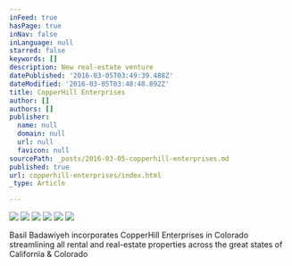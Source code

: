 ```yaml
---
inFeed: true
hasPage: true
inNav: false
inLanguage: null
starred: false
keywords: []
description: New real-estate venture
datePublished: '2016-03-05T03:49:39.488Z'
dateModified: '2016-03-05T03:48:48.892Z'
title: CopperHill Enterprises
author: []
authors: []
publisher:
  name: null
  domain: null
  url: null
  favicon: null
sourcePath: _posts/2016-03-05-copperhill-enterprises.md
published: true
url: copperhill-enterprises/index.html
_type: Article

---
```

![](https://the-grid-user-content.s3-us-west-2.amazonaws.com/7a272f99-3dbf-43c6-bcae-886824fe503f.jpg)
![](https://the-grid-user-content.s3-us-west-2.amazonaws.com/6e9f39fa-99b2-49c4-b588-93b3c42ec333.jpg)
![](https://the-grid-user-content.s3-us-west-2.amazonaws.com/f9b5132f-503a-4c12-bb85-f72cceb5b499.jpg)
![](https://the-grid-user-content.s3-us-west-2.amazonaws.com/7c8a6db5-9707-4734-a30c-8418bdc36a46.jpg)
![](https://the-grid-user-content.s3-us-west-2.amazonaws.com/7e3932ee-4210-4928-87b8-04273ddd024b.jpg)
![](https://the-grid-user-content.s3-us-west-2.amazonaws.com/33861409-ec01-4e88-a43e-058c2eabb466.jpg)

Basil Badawiyeh incorporates CopperHill Enterprises in Colorado streamlining all rental and real-estate properties across the great states of California & Colorado